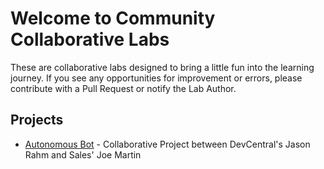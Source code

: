 # Welcome to Community Collaborative Labs

These are collaborative labs designed to bring a little fun into the learning journey. If you see any opportunities for improvement or errors, please contribute with a Pull Request or notify the Lab Author.

## Projects
- [Autonomous Bot](/labs/autonomous_bot/README.md) - Collaborative Project between DevCentral's Jason Rahm and Sales' Joe Martin


